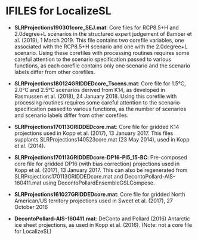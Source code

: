 # IFILES for LocalizeSL

* **SLRProjections190301core_SEJ.mat**: Core files for RCP8.5+H and 2.0degree+L scenarios in the structured expert judgement of Bamber et al. (2019), 1 March 2019. This file contains two corefile variables, one associated with the RCP8.5+H scenario and one with the 2.0degree+L scenario. Using these corefiles with processing routines requires some careful attention to the scenario specification passed to various functions, as each corefile contains only one scenario and the scenario labels differ from other corefiles.

* **SLRProjections180124GRIDDEDcore_Tscens.mat**: Core file for 1.5°C, 2.0°C and 2.5°C scenarios derived from K14, as developed in Rasmussen et al. (2018), 24 January 2018. Using this corefile with processing routines requires some careful attention to the scenario specification passed to various functions, as the number of scenarios and scenario labels differ from other corefiles.

* **SLRProjections170113GRIDDEDcore.mat**: Core file for gridded K14 projections used in Kopp et al. (2017), 13 January 2017. This files supplants SLRProjections140523core.mat (23 May 2014), used in Kopp et al. (2014).

* **SLRProjections170113GRIDDEDcore-DP16-Pl5_15-BC**: Pre-composed core file for gridded DP16 (with bias correction) projections used in Kopp et al. (2017), 13 January 2017. This can also be regenerated from SLRProjections170113GRIDDEDcore.mat and DecontoPollard-AIS-160411.mat using DecontoPollardEnsembleGSLCompose.

* **SLRProjections161027GRIDDEDcore.mat**: Core file for gridded North American/US territory projections used in Sweet et al. (2017), 27 October 2016

* **DecontoPollard-AIS-160411.mat**: DeConto and Pollard (2016) Antarctic ice sheet projections, as used in Kopp et al. (2016). (Note: not a core file for LocalizeSL)